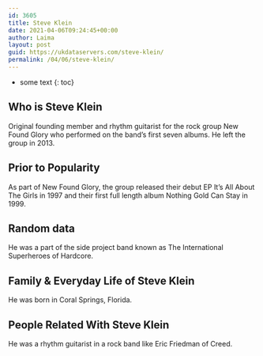 ```yaml
---
id: 3605
title: Steve Klein
date: 2021-04-06T09:24:45+00:00
author: Laima
layout: post
guid: https://ukdataservers.com/steve-klein/
permalink: /04/06/steve-klein/
---
```


* some text
{: toc}


## Who is Steve Klein
                  
                  
                  
Original founding member and rhythm guitarist for the rock group New Found Glory who performed on the band&#8217;s first seven albums. He left the group in 2013.
                  
              
            
              
            
                
                
                
## Prior to Popularity
                  
                  
                  
As part of New Found Glory, the group released their debut EP It&#8217;s All About The Girls in 1997 and their first full length album Nothing Gold Can Stay in 1999.
                  
              
            
              
            
                
                
                
## Random data
                  
                  
                  
He was a part of the side project band known as The International Superheroes of Hardcore.
                  
              
            
              
            
                
                
                
## Family & Everyday Life of Steve Klein
                  
                  
                  
He was born in Coral Springs, Florida.
                  
              
            
              
            
                
                
                
## People Related With Steve Klein
                  
                  
                  
He was a rhythm guitarist in a rock band like Eric Friedman of Creed.
                  
              
            
              
            
                
              
            
              
              
            
            
              
            
          
          
          